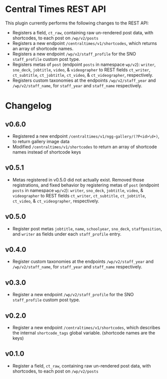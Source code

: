 # Central Times REST API

This plugin currently performs the following changes to the REST API:

- Registers a field, `ct_raw`, containing raw un-rendered post data, with shortcodes, to each post on `/wp/v2/posts`
- Registers a new endpoint `/centraltimes/v1/shortcodes`, which returns an array of shortcode names.
- Registers a new endpoint `/wp/v2/staff_profile` for the SNO `staff_profile` custom post type.
- Registers metas of `post` (endpoint `posts` in namespace `wp/v2`): `writer`, `sno_deck`, `jobtitle`, `video`,
  & `videographer` to REST fields `ct_writer`, `ct_subtitle`, `ct_jobtitle`, `ct_video`, & `ct_videographer`,
  respectively.
- Registers custom taxonomies at the endpoints `/wp/v2/staff_year` and `/wp/v2/staff_name`, for `staff_year`
  and `staff_name` respectively.

# Changelog

## v0.6.0
- Registered a new endpoint `/centraltimes/v1/ngg-gallery/(?P<id>\d+)`, to return gallery image data
- Modified `/centraltimes/v1/shortcodes` to return an array of shortcode names instead of shortcode keys

## v0.5.1

- Metas registered in v0.5.0 did not actually exist. Removed those registrations, and fixed behavior by registering
  metas of `post` (endpoint `posts` in namespace `wp/v2`): `writer`, `sno_deck`, `jobtitle`, `video`, & `videographer`
  to REST fields `ct_writer`, `ct_subtitle`, `ct_jobtitle`, `ct_video`, & `ct_videographer`, respectively.

## v0.5.0

- Register post metas `jobtitle`, `name`, `schoolyear`, `sno_deck`, `staffposition`, and `writer` as fields under
  each `staff_profile` entry.

## v0.4.0

- Register custom taxonomies at the endpoints `/wp/v2/staff_year` and `/wp/v2/staff_name`, for `staff_year`
  and `staff_name` respectively.

## v0.3.0

- Register a new endpoint `/wp/v2/staff_profile` for the SNO `staff_profile` custom post type.

## v0.2.0

- Register a new endpoint `/centraltimes/v1/shortcodes`, which describes the internal `shortcode_tags` global
  variable. (shortcode names are the keys)

## v0.1.0

- Register a field, `ct_raw`, containing raw un-rendered post data, with shortcodes, to each post on `/wp/v2/posts`
